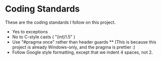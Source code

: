 # Coding Standards

These are the coding standards I follow on this project.

* Yes to exceptions
* No to C-style casts ( "(int)1.5" )
* Use "#pragma once" rather than header guards
** (This is because this project is already Windows-only, and the pragma is prettier :)
* Follow Google style formatting, except that we indent 4 spaces, not 2.

